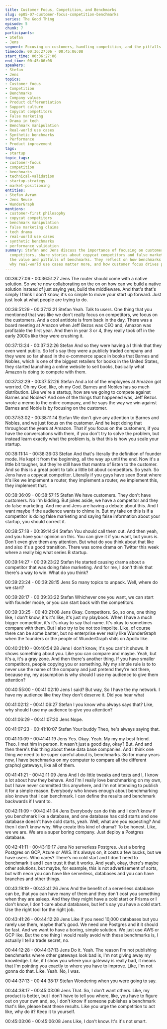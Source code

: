 ```yaml
---
title: Customer Focus, Competition, and Benchmarks
slug: ep05-07-customer-focus-competition-benchmarks
series: The Good Thing
episode: 5
chunk: 7
participants:
- Stefan
- Jens
segment: Focusing on customers, handling competition, and the pitfalls of benchmarks
timecode: 00:36:27:06 - 00:45:06:08
start_time: 00:36:27:06
end_time: 00:45:06:08
speakers:
- Stefan
- Jens
topics:
- Customer focus
- Competition
- Benchmarks
- Company values
- Product differentiation
- Support culture
- Copycat competitors
- False marketing
- Drama in tech
- Benchmark manipulation
- Real-world use cases
- Synthetic benchmarks
- Performance
- Product improvement
tags:
- startup
topic_tags:
- customer-focus
- competition
- benchmarks
- technical-validation
- startup-strategy
- market-positioning
entities:
- Stefan Avram
- Jens Neuse
- WunderGraph
mentions:
- customer-first philosophy
- copycat competitors
- benchmark manipulation
- false marketing claims
- tech drama
- real-world use cases
- synthetic benchmarks
- performance validation
summary: Stefan and Jens discuss the importance of focusing on customers rather than
  competitors, share stories about copycat competitors and false marketing, and debate
  the value and pitfalls of benchmarks. They reflect on how benchmarks can be manipulated,
  why real-world use cases matter more, and how customer focus drives product improvement.
---
```


00:36:27:06 - 00:36:51:27
Jens
The router should come with a native solution. So we're now collaborating on the on on how can
we build a native solution instead of just saying yes, build the middleware. And that's that's
simply I think I don't know, it's so simple to move your start up forward. Just just look at what
people are trying to do.

00:36:51:29 - 00:37:13:21
Stefan
Yeah. Talk to users. One thing that you mentioned that was like we don't really focus on
competitors, we focus on the customers. And a cool antidote is from back in the day. There was
a board meeting at Amazon when Jeff Bezos was CEO and, Amazon was profitable the first
year. And then in year 3 or 4, they really took off in the early 2000s like they were crushing it.

00:37:13:24 - 00:37:32:26
Stefan
And so they were having a I think that they even went public. So let's say they were a publicly
traded company and they were so far ahead in the e-commerce space in books that Barnes and
Nobles, which is one of the biggest retailers for books in the United States, they started
launching a online website to sell books, basically what Amazon is doing to compete with them.

00:37:32:29 - 00:37:52:26
Stefan
And a lot of the employees at Amazon got worried. Oh my God, like, oh my God. Barnes and
Nobles has so much distribution. Like we're a startup, how are we going to compete against
Barnes and Nobles? And one of the things that happened was, Jeff Bezos wrote a memo to the
entire company, and he says the way we win against Barnes and Noble is by focusing on the
customer.

00:37:53:02 - 00:38:11:14
Stefan
We don't give any attention to Barnes and Nobles, and we just focus on the customer. And he
kept doing that throughout the years at Amazon. That if you focus on the customers, if you have
the conversations with them, if you don't try to solve the problem, but instead learn exactly what
the problem is, is that this is how you scale your startup.

00:38:11:14 - 00:38:36:03
Stefan
And that's literally the definition of founder mode. He kept it from the beginning, all the way up
until the end. Now it's a little bit tougher, but they're still have that mantra of listen to the
customer. And so this is a great point to talk a little bit about competitors. So yeah. So Jens
have a copycat competitor. Literally if you guys have seen Borat where it's like we implement a
router, they implement a router, we implement this, they implement that.

00:38:36:09 - 00:38:57:15
Stefan
We have customers. They don't have customers. No I'm kidding. But jokes aside, we have a
competitor and they do false marketing. And me and Jens are having a debate about this. And I
want maybe if the audience wants to chime in. But my take on this is if a competitor is doing
false marketing and saying false information about your startup, you should correct it.

00:38:57:18 - 00:39:14:24
Stefan
You should call them out. And then yeah, and you have your opinion on this. You can give it if
you want, but yours is. Don't even give them any attention. But what do you think about that like
and also it's a good transition. There was some drama on Twitter this week where a really big
what series B startup.

00:39:14:27 - 00:39:23:22
Stefan
He started causing drama about a competitor that was doing false marketing. And for me, I don't
think that there's a way to win. What do you think?

00:39:23:24 - 00:39:28:15
Jens
So many topics to unpack. Well, where do we start?

00:39:28:17 - 00:39:33:22
Stefan
Whichever one you want, we can start with founder mode, or you can start back with the
competitors.

00:39:33:25 - 00:40:21:08
Jens
Okay. Competitors. So, so one, one thing like, I don't know, it's it's like, it's just my playbook.
When I have a much bigger competitor, it's it's okay to say that name. It's okay to sometimes
compare with them. But I also try to be not too impolite. Like, of course there can be some
banter, but no enterprise ever really like WunderGraph when the founders or the people of
WunderGraph shits on Apollo like.

00:40:21:10 - 00:40:54:28
Jens
I don't know, it's you can't it shows. It shows something about you. Like you can compare and
maybe. Yeah, but it's a, it's a gray zone. And then there's another thing. If you have smaller
competitors, people copying you or something. My my simple rule is to to never use the name of
the company and just pretend they're not there, because my, my assumption is why should I use
my audience to give them attention?

00:40:55:00 - 00:41:02:10
Jens
I said? But way,
So I have the my network. I have my audience like they they don't deserve it. Did you hear what

00:41:02:12 - 00:41:06:27
Stefan
I you know who always says that? Like, why should I use my audience to give you attention?

00:41:06:29 - 00:41:07:20
Jens
Nope.

00:41:07:23 - 00:41:10:07
Stefan
Your buddy Theo, he's always saying that.

00:41:10:09 - 00:41:41:19
Jens
Yes. Okay. Yeah. My my my best friend. Theo. I met him in person. It wasn't just a good day,
okay? But. And and then there's this thing about these data base companies. And I think one
thing we need to be super careful about is, benchmarks. So for many years now, I have
benchmarks on my computer to compare all the different graphql gateways, like all of them.

00:41:41:21 - 00:42:11:09
Jens
And I do little tweaks and tests and I, I know a lot about how they behave. And I'm I really love
benchmarking on my own, but I have never committed this anywhere, and I'm not intending to
publish it for a simple reason. Everybody who knows enough about benchmarking also knows
that I can benchmark. I can define the results and benchmark backwards if I want to.

00:42:11:09 - 00:42:41:04
Jens
Everybody can do this and I don't know if you benchmark like a database, and one database
has cold starts and one database doesn't have cold starts, yeah. Well, what are you expecting?
And then I don't know why. Why create this kind of drama? To be honest. Like, we we are. We
are a super boring company. Just deploy a Postgres database.

00:42:41:11 - 00:43:19:17
Jens
No serverless Postgres. Just a boring Postgres on GCP, Azure or AWS. It's always on, it costs a
few bucks, but we have users. Who cares? There's no cold start and I don't need to benchmark
it and I can trust it that it works. And yeah, okay, there's maybe other solutions, but maybe, for
example, this is not advertisement of sorts, but with neon you can have like serverless,
databases and you can have branches and other things.

00:43:19:19 - 00:43:41:26
Jens
And the benefit of a serverless database can be, that you can have many of them and they don't
cost you something when they are asleep. And they they might have a cold start or Prisma or I
don't know, I don't care about databases, but let's say you have a cold start. Use the right tool
for the right job.

00:43:41:26 - 00:44:12:28
Jens
Like if you need 10,000 databases but you rarely use them, maybe that's good. We need one
Postgres and it it should be fast. And we want to have a boring, simple solution. We just use
AWS or GCP like. But the one thing I would really avoid with these benchmarks is, I actually I
tell a trade secret, no.

00:44:12:28 - 00:44:37:13
Jens
Do it. Yeah. The reason I'm not publishing benchmarks where other gateways look bad is, I'm
not giving away my knowledge. Like, if I show you where your gateway is really bad, it means
that I'm pointing you exactly to where you have to improve. Like, I'm not gonna do that. Like.
Yeah. No, I was.

00:44:37:13 - 00:44:38:17
Stefan
Wondering when you were going to say.

00:44:38:17 - 00:45:03:06
Jens
That. So, I don't want others. Like, my product is better, but I don't have to tell you where, like,
you have to figure out on your own and, so, I don't know if someone publishes a benchmark
that's like, please beat these results. Like you urge the competition to act like, why do it? Keep it
to yourself.

00:45:03:06 - 00:45:06:08
Jens
Like, I don't know. It's it's not smart.